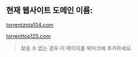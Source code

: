 ## 현재 웹사이트 도메인 이름:

[torrentzota104.com](https://torrentzota104.com)

[torrenttop125.com](https://torrenttop125.com)


> 찾을 수 없는 경우 이 페이지를 북마크에 추가하세요.
